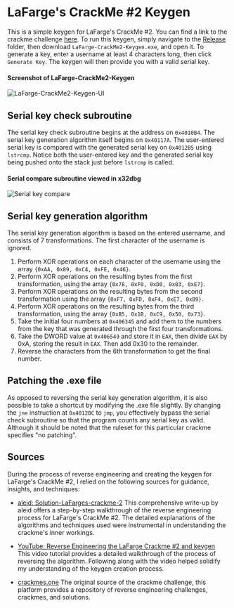 # LaFarge's CrackMe #2 Keygen
This is a simple keygen for LaFarge's CrackMe #2. You can find a link to the crackme challenge [here](https://crackmes.one/crackme/5ab77f5633c5d40ad448c2f2).
To run this keygen, simply navigate to the [Release](https://github.com/JulianOzelRose/LaFarge-CrackMe2-Keygen/tree/master/LaFarge-CrackMe2-Keygen/bin/x64/Release) folder,
then download ```LaFarge-CrackMe2-Keygen.exe```, and open it. To generate a key, enter a username at least 4 characters long, then click ```Generate Key```. The keygen
will then provide you with a valid serial key.

#### Screenshot of LaFarge-CrackMe2-Keygen
![LaFarge-CrackMe2-Keygen-UI](https://github.com/JulianOzelRose/LaFarge-CrackMe2-Keygen/assets/95890436/4864e5eb-088d-4c79-89e0-abec8c4f2f6c)

## Serial key check subroutine
The serial key check subroutine begins at the address on ```0x4010B4```. The serial key generation algorithm itself begins on ```0x40117A```.
The user-entered serial key is compared with the generated serial key on ```0x4012B5``` using ```lstrcmp```. Notice both the user-entered
key and the generated serial key being pushed onto the stack just before ```lstrcmp``` is called.
#### Serial compare subroutine viewed in x32dbg
![Serial key compare](https://github.com/JulianOzelRose/LaFarge-CrackMe2-Keygen/assets/95890436/ec2ba48c-76b4-4068-a8c1-abc43ca41dfc)

## Serial key generation algorithm
The serial key generation algorithm is based on the entered username, and consists of 7 transformations. The first character of the username is ignored.
1. Perform XOR operations on each character of the username using the array ```{0xAA, 0x89, 0xC4, 0xFE, 0x46}```.
2. Perform XOR operations on the resulting bytes from the first transformation, using the array ```{0x78, 0xF0, 0xD0, 0x03, 0xE7}```.
3. Perform XOR operations on the resulting bytes from the second transformation using the array ```{0xF7, 0xFD, 0xF4, 0xE7, 0xB9}```.
4. Perform XOR operations on the resulting bytes from the third transformation, using the array ```{0xB5, 0x1B, 0xC9, 0x50, 0x73}```.
5. Take the initial four numbers at ```0x406345``` and add them to the numbers from the key that was generated through the first four transformations.
6. Take the DWORD value at ```0x406549``` and store it in ```EAX```, then divide ```EAX``` by 0xA, storing the result in ```EAX```. Then add 0x30 to the remainder.
7. Reverse the characters from the 6th transformation to get the final number.

## Patching the .exe file
As opposed to reversing the serial key generation algorithm, it is also possible to take a shortcut by modifying the .exe file slightly. By changing the ```jne``` instruction
at ```0x4012BC``` to ```jmp```, you effectively bypass the serial check subroutine so that the program counts any serial key as valid. Although it should be noted
that the ruleset for this particular crackme specifies "no patching".

## Sources
During the process of reverse engineering and creating the keygen for LaFarge's CrackMe #2, I relied on the following sources for guidance, insights, and techniques:

- [aleid: Solution-LaFarges-crackme-2](https://www.aldeid.com/wiki/Solution-LaFarges-crackme-2)
  This comprehensive write-up by aleid offers a step-by-step walkthrough of the reverse engineering process for LaFarge's CrackMe #2. The detailed explanations of the algorithms and techniques used were instrumental in understanding the crackme's inner workings.

- [YouTube: Reverse Engineering the LaFarge Crackme #2 and keygen](https://www.youtube.com/watch?v=DEDYk8zN53A)
  This video tutorial provides a detailed walkthrough of the process of reversing the algorithm. Following along with the video helped solidify my understanding of the keygen creation process.

- [crackmes.one](https://crackmes.one/)
  The original source of the crackme challenge, this platform provides a repository of reverse engineering challenges, crackmes, and solutions.
